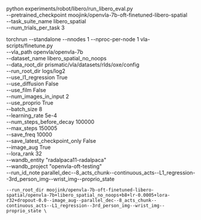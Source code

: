 python experiments/robot/libero/run_libero_eval.py \
  --pretrained_checkpoint moojink/openvla-7b-oft-finetuned-libero-spatial \
  --task_suite_name libero_spatial \
  --num_trials_per_task 3



torchrun --standalone --nnodes 1 --nproc-per-node 1 vla-scripts/finetune.py \
  --vla_path openvla/openvla-7b \
  --dataset_name libero_spatial_no_noops \
  --data_root_dir prismatic/vla/datasets/rlds/oxe/config \
  --run_root_dir logs/log2 \
  --use_l1_regression True \
  --use_diffusion False \
  --use_film False \
  --num_images_in_input 2 \
  --use_proprio True \
  --batch_size 8 \
  --learning_rate 5e-4 \
  --num_steps_before_decay 100000 \
  --max_steps 150005 \
  --save_freq 10000 \
  --save_latest_checkpoint_only False \
  --image_aug True \
  --lora_rank 32 \
  --wandb_entity "radalpaca11-radalpaca" \
  --wandb_project "openvla-oft-testing" \
  --run_id_note parallel_dec--8_acts_chunk--continuous_acts--L1_regression--3rd_person_img--wrist_img--proprio_state


    --run_root_dir moojink/openvla-7b-oft-finetuned-libero-spatial/openvla-7b+libero_spatial_no_noops+b8+lr-0.0005+lora-r32+dropout-0.0--image_aug--parallel_dec--8_acts_chunk--continuous_acts--L1_regression--3rd_person_img--wrist_img--proprio_state \